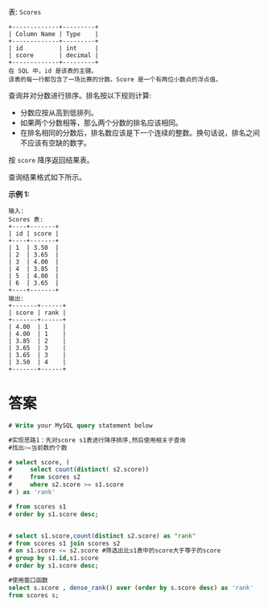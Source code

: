 表: `Scores`

```
+-------------+---------+
| Column Name | Type    |
+-------------+---------+
| id          | int     |
| score       | decimal |
+-------------+---------+
在 SQL 中，id 是该表的主键。
该表的每一行都包含了一场比赛的分数。Score 是一个有两位小数点的浮点值。
```

 

查询并对分数进行排序。排名按以下规则计算:

- 分数应按从高到低排列。
- 如果两个分数相等，那么两个分数的排名应该相同。
- 在排名相同的分数后，排名数应该是下一个连续的整数。换句话说，排名之间不应该有空缺的数字。

按 `score` 降序返回结果表。

查询结果格式如下所示。

 

**示例 1:**

```
输入: 
Scores 表:
+----+-------+
| id | score |
+----+-------+
| 1  | 3.50  |
| 2  | 3.65  |
| 3  | 4.00  |
| 4  | 3.85  |
| 5  | 4.00  |
| 6  | 3.65  |
+----+-------+
输出: 
+-------+------+
| score | rank |
+-------+------+
| 4.00  | 1    |
| 4.00  | 1    |
| 3.85  | 2    |
| 3.65  | 3    |
| 3.65  | 3    |
| 3.50  | 4    |
+-------+------+
```



# 答案

```sql
# Write your MySQL query statement below

#实现思路1：先对score s1表进行降序排序,然后使用相关子查询
#找出>=当前数的个数

# select score, (
#     select count(distinct( s2.score))
#     from scores s2
#     where s2.score >= s1.score
# ) as 'rank'

# from scores s1
# order by s1.score desc;


# select s1.score,count(distinct s2.score) as "rank"
# from scores s1 join scores s2
# on s1.score <= s2.score #筛选出比s1表中的score大于等于的score
# group by s1.id,s1.score
# order by s1.score desc;

#使用窗口函数
select s.score , dense_rank() over (order by s.score desc) as 'rank'
from scores s;
```

